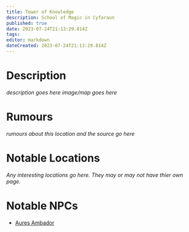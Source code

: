 ```yaml
---
title: Tower of Knowledge
description: School of Magic in Cyfaraun
published: true
date: 2023-07-24T21:13:29.814Z
tags: 
editor: markdown
dateCreated: 2023-07-24T21:13:29.814Z
---
```


# Description
*description goes here*
*image/map goes here*


# Rumours
*rumours about this location and the source go here*

# Notable Locations
*Any interesting locations go here. They may or may not have thier own page.*

# Notable NPCs
- [Aures Ambador](/npcs/aures_ambador)
